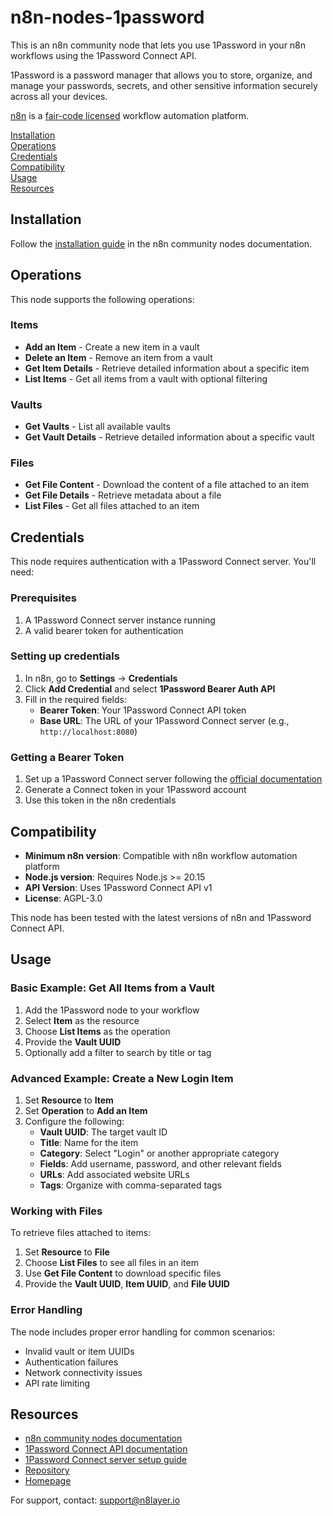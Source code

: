# n8n-nodes-1password

This is an n8n community node that lets you use 1Password in your n8n workflows using the 1Password Connect API.

1Password is a password manager that allows you to store, organize, and manage your passwords, secrets, and other sensitive information securely across all your devices.

[n8n](https://n8n.io/) is a [fair-code licensed](https://docs.n8n.io/reference/license/) workflow automation platform.

[Installation](#installation)  
[Operations](#operations)  
[Credentials](#credentials)  
[Compatibility](#compatibility)  
[Usage](#usage)  
[Resources](#resources)  

## Installation

Follow the [installation guide](https://docs.n8n.io/integrations/community-nodes/installation/) in the n8n community nodes documentation.

## Operations

This node supports the following operations:

### Items
- **Add an Item** - Create a new item in a vault
- **Delete an Item** - Remove an item from a vault
- **Get Item Details** - Retrieve detailed information about a specific item
- **List Items** - Get all items from a vault with optional filtering


### Vaults
- **Get Vaults** - List all available vaults
- **Get Vault Details** - Retrieve detailed information about a specific vault

### Files
- **Get File Content** - Download the content of a file attached to an item
- **Get File Details** - Retrieve metadata about a file
- **List Files** - Get all files attached to an item

## Credentials

This node requires authentication with a 1Password Connect server. You'll need:

### Prerequisites
1. A 1Password Connect server instance running
2. A valid bearer token for authentication

### Setting up credentials
1. In n8n, go to **Settings** → **Credentials**
2. Click **Add Credential** and select **1Password Bearer Auth API**
3. Fill in the required fields:
   - **Bearer Token**: Your 1Password Connect API token
   - **Base URL**: The URL of your 1Password Connect server (e.g., `http://localhost:8080`)

### Getting a Bearer Token
1. Set up a 1Password Connect server following the [official documentation](https://developer.1password.com/docs/connect/)
2. Generate a Connect token in your 1Password account
3. Use this token in the n8n credentials

## Compatibility

- **Minimum n8n version**: Compatible with n8n workflow automation platform
- **Node.js version**: Requires Node.js >= 20.15
- **API Version**: Uses 1Password Connect API v1
- **License**: AGPL-3.0

This node has been tested with the latest versions of n8n and 1Password Connect API.

## Usage

### Basic Example: Get All Items from a Vault

1. Add the 1Password node to your workflow
2. Select **Item** as the resource
3. Choose **List Items** as the operation
4. Provide the **Vault UUID**
5. Optionally add a filter to search by title or tag

### Advanced Example: Create a New Login Item

1. Set **Resource** to **Item**
2. Set **Operation** to **Add an Item**
3. Configure the following:
   - **Vault UUID**: The target vault ID
   - **Title**: Name for the item
   - **Category**: Select "Login" or another appropriate category
   - **Fields**: Add username, password, and other relevant fields
   - **URLs**: Add associated website URLs
   - **Tags**: Organize with comma-separated tags

### Working with Files

To retrieve files attached to items:
1. Set **Resource** to **File**
2. Choose **List Files** to see all files in an item
3. Use **Get File Content** to download specific files
4. Provide the **Vault UUID**, **Item UUID**, and **File UUID**

### Error Handling

The node includes proper error handling for common scenarios:
- Invalid vault or item UUIDs
- Authentication failures
- Network connectivity issues
- API rate limiting

## Resources

* [n8n community nodes documentation](https://docs.n8n.io/integrations/#community-nodes)
* [1Password Connect API documentation](https://developer.1password.com/docs/connect/api-reference/)
* [1Password Connect server setup guide](https://developer.1password.com/docs/connect/)
* [Repository](https://github.com/n8layer/n8n-nodes-1password.git)
* [Homepage](https://www.n8layer.io)

For support, contact: support@n8layer.io


